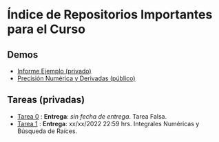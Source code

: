 # Índice de Repositorios Importantes para el Curso

## Demos
- [Informe Ejemplo (privado)](https://github.com/uchileFI3104B-2022B/informe-ejemplo)
- [Precisión Numérica y Derivadas (público)](https://github.com/uchileFI3104B-2022B/demo-precision-derivada)


## Tareas (privadas)

- [Tarea 0](https://github.com/uchileFI3104B-2022B/00-tarea-falsa-template) : **Entrega**: *sin fecha de entrega*. Tarea Falsa. 
- [Tarea 1](https://github.com/uchileFI3104B-2022B/01-tarea-template) : **Entrega**: xx/xx/2022 22:59 hrs. Integrales Numéricas y Búsqueda de Raíces. 
